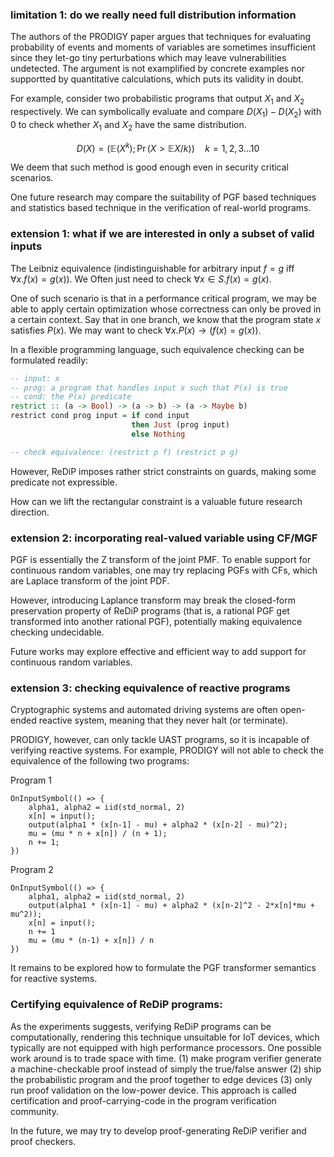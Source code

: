 
### limitation 1: do we really need full distribution information

The authors of the PRODIGY paper argues that techniques for evaluating probability of events and moments of variables are sometimes insufficient since they let-go tiny perturbations which may leave vulnerabilities undetected.
The argument is not examplified by concrete examples nor supportted by quantitative calculations, which puts its validity in doubt.

For example, consider two probabilistic programs that output $X_1$ and $X_2$ respectively.
We can symbolically evaluate and compare $D(X_1) - D(X_2)$ with $0$ to check whether $X_1$ and $X_2$ have the same distribution.

$$
D(X) = (\mathbb{E}(X^k); \Pr(X>\mathbb{E}X/k)) \quad k=1,2,3\ldots 10
$$

We deem that such method is good enough even in security critical scenarios.

One future research may compare the suitability of PGF based techniques and statistics based technique in the verification of real-world programs.

### extension 1: what if we are interested in only a subset of valid inputs

The Leibniz equivalence (indistinguishable for arbitrary input $f=g$ iff $\forall x. f(x)=g(x)$).
We Often just need to check $\forall x \in S . f(x) = g(x)$.

One of such scenario is that in a performance critical program, we may be able to apply certain optimization whose correctness can only be proved in a certain context.
Say that in one branch, we know that the program state $x$ satisfies $P(x)$. We may want to check $\forall x . P(x) \to (f(x)=g(x))$.

In a flexible programming language, such equivalence checking can be formulated readily:

```haskell
-- input: x
-- prog: a program that handles input x such that P(x) is true
-- cond: the P(x) predicate
restrict :: (a -> Bool) -> (a -> b) -> (a -> Maybe b)
restrict cond prog input = if cond input
                           then Just (prog input)
                           else Nothing

-- check equivalence: (restrict p f) (restrict p g)
```

However, ReDiP imposes rather strict constraints on guards, making some predicate not expressible.

How can we lift the rectangular constraint is a valuable future research direction.

### extension 2: incorporating real-valued variable using CF/MGF

PGF is essentially the Z transform of the joint PMF.
To enable support for continuous random variables, one may try replacing PGFs with CFs, which are Laplace transform of the joint PDF.

However, introducing Laplance transform may break the closed-form preservation property of ReDiP programs (that is, a rational PGF get transformed into another rational PGF),
potentially making equivalence checking undecidable.

Future works may explore effective and efficient way to add support for continuous random variables.

### extension 3: checking equivalence of reactive programs

Cryptographic systems and automated driving systems are often open-ended reactive system, meaning that they never halt (or terminate).

PRODIGY, however, can only tackle UAST programs, so it is incapable of verifying reactive systems.
For example, PRODIGY will not able to check the equivalence of the following two programs:

Program 1

```
OnInputSymbol(() => {
    alpha1, alpha2 = iid(std_normal, 2)
    x[n] = input();
    output(alpha1 * (x[n-1] - mu) + alpha2 * (x[n-2] - mu)^2);
    mu = (mu * n + x[n]) / (n + 1);
    n += 1;
})
```

Program 2

```
OnInputSymbol(() => {
    alpha1, alpha2 = iid(std_normal, 2)
    output(alpha1 * (x[n-1] - mu) + alpha2 * (x[n-2]^2 - 2*x[n]*mu + mu^2));
    x[n] = input();
    n += 1
    mu = (mu * (n-1) + x[n]) / n
})
```


It remains to be explored how to formulate the PGF transformer semantics for reactive systems.

### Certifying equivalence of ReDiP programs:
As the experiments suggests, verifying ReDiP programs can be computationally, rendering this technique unsuitable for IoT devices, which typically are not equipped with high performance processors. One possible work around is to trade space with time.
(1) make program verifier generate a machine-checkable proof instead of simply the true/false answer
(2) ship the probabilistic program and the proof together to edge devices
(3) only run proof validation on the low-power device.
This approach is called certification and proof-carrying-code in the program verification community.
 
In the future, we may try to develop proof-generating ReDiP verifier and proof checkers.
